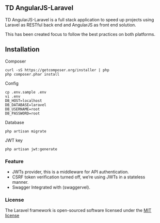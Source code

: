 ## TD AngularJS-Laravel

TD AngularJS-Laravel is a full stack application to speed up projects using Laravel as RESTful back end and AngularJS as front end solution.

This has been created focus to follow the best practices on both platforms.

## Installation

Composer

```
curl -sS https://getcomposer.org/installer | php
php composer.phar install

```

Config

```
cp .env.sample .env
vi .env
DB_HOST=localhost
DB_DATABASE=laravel
DB_USERNAME=root
DB_PASSWORD=root
```

Database

```
php artisan migrate
```

JWT key

```
php artisan jwt:generate
```

### Feature


- JWTs provider, this is a middleware for API authentication.
- CSRF token verification turned off, we’re using JWTs in a stateless manner.
- Swagger Integrated with (swaggervel).




### License

The Laravel framework is open-sourced software licensed under the [MIT license](http://opensource.org/licenses/MIT)

